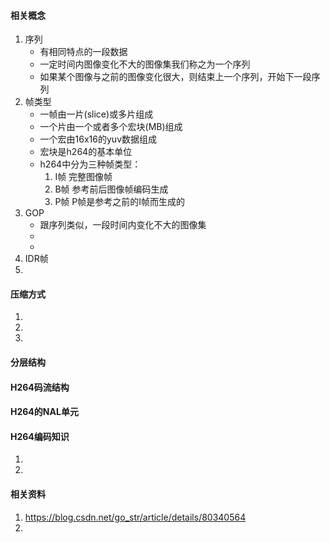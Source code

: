 #### 相关概念
1. 序列
    * 有相同特点的一段数据
    * 一定时间内图像变化不大的图像集我们称之为一个序列
    * 如果某个图像与之前的图像变化很大，则结束上一个序列，开始下一段序列
2. 帧类型
    * 一帧由一片(slice)或多片组成
    * 一个片由一个或者多个宏块(MB)组成
    * 一个宏由16x16的yuv数据组成
    * 宏块是h264的基本单位
    * h264中分为三种帧类型：
        1. I帧 完整图像帧
        2. B帧 参考前后图像帧编码生成
        3. P帧 P帧是参考之前的I帧而生成的
3. GOP
    * 跟序列类似，一段时间内变化不大的图像集
    * 
    * 
4. IDR帧
5. 

#### 压缩方式
1. 
2. 
3. 

#### 分层结构

#### H264码流结构

#### H264的NAL单元

#### H264编码知识
1. 
2. 

#### 

#### 相关资料
1. https://blog.csdn.net/go_str/article/details/80340564
2. 